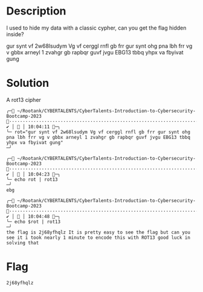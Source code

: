 # Description

I used to hide my data with a classic cypher, can you get the flag hidden inside? 

gur synt vf 2w68lsudym Vg vf cerggl rnfl gb frr gur synt ohg pna lbh frr vg v gbbx arneyl 1 zvahgr gb rapbqr guvf jvgu EBG13 tbbq yhpx va fbyivat gung

# Solution

A  rot13 cipher

```
╭─ ~/Rootank/CYBERTALENTS/CyberTalents-Introduction-to-Cybersecurity-Bootcamp-2023 ·················································································································· ✔ │  │ 10:04:11 ─╮
╰─ rot="gur synt vf 2w68lsudym Vg vf cerggl rnfl gb frr gur synt ohg pna lbh frr vg v gbbx arneyl 1 zvahgr gb rapbqr guvf jvgu EBG13 tbbq yhpx va fbyivat gung"                                                            ─╯

╭─ ~/Rootank/CYBERTALENTS/CyberTalents-Introduction-to-Cybersecurity-Bootcamp-2023 ·················································································································· ✔ │  │ 10:04:23 ─╮
╰─ echo rot | rot13                                                                                                                                                                                                        ─╯
ebg

╭─ ~/Rootank/CYBERTALENTS/CyberTalents-Introduction-to-Cybersecurity-Bootcamp-2023 ·················································································································· ✔ │  │ 10:04:48 ─╮
╰─ echo $rot | rot13                                                                                                                                                                                                       ─╯
the flag is 2j68yfhqlz It is pretty easy to see the flag but can you see it i took nearly 1 minute to encode this with ROT13 good luck in solving that
```

# Flag

`2j68yfhqlz`

